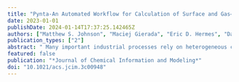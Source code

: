 ```yaml
---
title: "Pynta-An Automated Workflow for Calculation of Surface and Gas–Surface Kinetics"
date: 2023-01-01
publishDate: 2024-01-14T17:37:25.142465Z
authors: ["Matthew S. Johnson", "Maciej Gierada", "Eric D. Hermes", "David H. Bross", "Khachik Sargsyan", "Habib N. Najm", "Judit Zádor"]
publication_types: ["2"]
abstract: " Many important industrial processes rely on heterogeneous catalytic systems. However, given all possible catalysts and conditions of interest, it is impractical to optimize most systems experimentally. Automatically generated microkinetic models can be used to efficiently consider many catalysts and conditions. However, these microkinetic models require accurate estimation of many thermochemical and kinetic parameters. Manually calculating these parameters is tedious and error prone, involving many interconnected computations. We present Pynta, a workflow software for automating the calculation of surface and gas–surface reactions. Pynta takes the reactants, products, and atom maps for the reactions of interest, generates sets of initial guesses for all species and saddle points, runs all optimizations, frequency, and IRC calculations, and computes the associated thermochemistry and rate coefficients. It is able to consider all unique adsorption configurations for both adsorbates and saddle points, allowing it to handle high index surfaces and bidentate species. Pynta implements a new saddle point guess generation method called harmonically forced saddle point searching (HFSP). HFSP defines harmonic potentials based on the optimized adsorbate geometries and which bonds are breaking and forming that allow initial placements to be optimized using the GFN1-xTB semiempirical method to create reliable saddle point guesses. This method is reaction class agnostic and fast, allowing Pynta to consider all possible adsorbate site placements efficiently. We demonstrate Pynta on 11 diverse reactions involving monodenate, bidentate, and gas-phase species, many distinct reaction classes, and both a low and a high index facet of Cu. Our results suggest that it is very important to consider reactions between adsorbates adsorbed in all unique configurations for interadsorbate group transfers and reactions on high index surfaces. "
featured: false
publication: "*Journal of Chemical Information and Modeling*"
doi: "10.1021/acs.jcim.3c00948"
---
```


